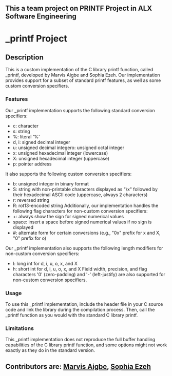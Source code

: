 ## This a team project on PRINTF Project in ALX Software Engineering


# _printf Project
## Description
This is a custom implementation of the C library printf function, called _printf, developed by Marvis Aigbe and Sophia Ezeh. Our implementation provides support for a subset of standard printf features, as well as some custom conversion specifiers.

### Features
Our _printf implementation supports the following standard conversion specifiers:
- c: character
- s: string
- %: literal '%'
- d, i: signed decimal integer
- u: unsigned decimal integero: unsigned octal integer
- x: unsigned hexadecimal integer (lowercase)
- X: unsigned hexadecimal integer (uppercase)
- p: pointer address

It also supports the following custom conversion specifiers:
- b: unsigned integer in binary format
- S: string with non-printable characters displayed as "\x" followed by their hexadecimal ASCII code (uppercase, always 2 characters)
- r: reversed string
- R: rot13-encoded string
Additionally, our implementation handles the following flag characters for non-custom conversion specifiers:
- +: always show the sign for signed numerical values
- space: insert a space before signed numerical values if no sign is displayed
- #: alternate form for certain conversions (e.g., "0x" prefix for x and X, "0" prefix for o)

Our _printf implementation also supports the following length modifiers for non-custom conversion specifiers:
- l: long int for d, i, u, o, x, and X
- h: short int for d, i, u, o, x, and X
Field width, precision, and flag characters '0' (zero-padding) and '-' (left-justify) are also supported for non-custom conversion specifiers.

### Usage
To use this _printf implementation, include the header file in your C source code and link the library during the compilation process. Then, call the _printf function as you would with the standard C library printf.

### Limitations
This _printf implementation does not reproduce the full buffer handling capabilities of the C library printf function, and some options might not work exactly as they do in the standard version.


## Contributors are: [Marvis Aigbe](https://github.com/Marvillas), [Sophia Ezeh](https://github.com/Solexi)
